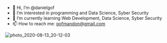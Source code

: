 - 👋 Hi, I’m @danielgof
- 👀 I’m interested in programming and Data Science, Syber Security
- 🌱 I’m currently learning Web Development, Data Science, Syber Security
- 📫 How to reach me: gofmandon@gmail.com

<!---
danielgof/danielgof is a ✨ special ✨ repository because its `README.md` (this file) appears on your GitHub profile.
You can click the Preview link to take a look at your changes.
--->
![photo_2020-08-13_20-12-03](https://user-images.githubusercontent.com/65250473/132065015-7984dc73-53e7-4733-acec-25e0354e41fd.jpg)
